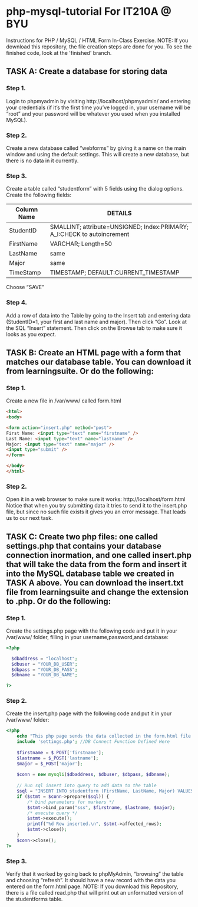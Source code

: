 # php-mysql-tutorial For IT210A @ BYU
Instructions for PHP / MySQL / HTML Form In-Class Exercise.
NOTE: If you download this repository, the file creation steps are done for you. 
To see the finished code, look at the 'finished' branch.

## TASK A: Create a database for storing data

### Step 1. 

Login to phpmyadmin by visiting http://localhost/phpmyadmin/ and entering your credentials (if it’s the first time you’ve logged in, your username will be “root” and your password will be whatever you used when you installed MySQL).

### Step 2. 

Create a new database called “webforms” by giving it a name on the main window and using the default settings. This will create a new database, but there is no data in it currently.

### Step 3. 

Create a table called “studentform” with 5 fields using the dialog options. Create the following fields: 

| Column Name | DETAILS |
| ----------- | ------- |
| StudentID   | SMALLINT; attribute=UNSIGNED; Index:PRIMARY; A_I:CHECK to autoincrement | 
| FirstName   | VARCHAR; Length=50 |
| LastName    | same |
| Major       | same |
| TimeStamp   | TIMESTAMP; DEFAULT:CURRENT_TIMESTAMP |

Choose “SAVE”

### Step 4. 

Add a row of data into the Table by going to the Insert tab and entering data (StudentID=1, your first and last name and major). Then click “Go”. Look at the SQL “Insert” statement. Then click on the Browse tab to make sure it looks as you expect.

## TASK B: Create an HTML page with a form that matches our database table. You can download it from learningsuite. Or do the following:


### Step 1. 

Create a new file in /var/www/ called form.html
```html
<html>
<body>

<form action="insert.php" method="post">
First Name: <input type="text" name="firstname" />
Last Name: <input type="text" name="lastname" />
Major: <input type="text" name="major" />
<input type="submit" />
</form>

</body>
</html> 
```
### Step 2. 

Open it in a web browser to make sure it works: http://localhost/form.html
Notice that when you try submitting data it tries to send it to the insert.php file, but since no such file exists it gives you an error message. That leads us to our next task.

## TASK C: Create two php files: one called settings.php that contains your database connection inormation, and one called insert.php that will take the data from the form and insert it into the MySQL database table we created in TASK A above. You can download the insert.txt file from learningsuite and change the extension to .php. Or do the following:

### Step 1. 

Create the settings.php page with the following code and put it in your /var/www/ folder, filling in your username,password,and database:
```php
<?php

  $dbaddress = "localhost";
  $dbuser = "YOUR_DB_USER";
  $dbpass = "YOUR_DB_PASS";
  $dbname = "YOUR_DB_NAME";

?>
```

### Step 2. 

Create the insert.php page with the following code and put it in your /var/www/ folder:
```php
<?php
    echo "This php page sends the data collected in the form.html file and inserts it into the MySQL database\n\n";
    include 'settings.php'; //DB Connect Function Defined Here
    
    $firstname = $_POST['firstname'];
    $lastname = $_POST['lastname'];
    $major = $_POST['major'];
        
    $conn = new mysqli($dbaddress, $dbuser, $dbpass, $dbname);
    
    // Run sql insert into query to add data to the table
    $sql = "INSERT INTO studentform (FirstName, LastName, Major) VALUES (?,?,?)";
    if ($stmt = $conn->prepare($sql)) {
        /* bind parameters for markers */
        $stmt->bind_param("sss", $firstname, $lastname, $major);
        /* execute query */
        $stmt->execute();
        printf("%d Row inserted.\n", $stmt->affected_rows);
        $stmt->close();
    }
    $conn->close();
?>

```

### Step 3. 

Verify that it worked by going back to phpMyAdmin, “browsing” the table and choosing “refresh”. It should have a new record with the data you entered on the form.html page.
NOTE: If you download this Repository, there is a file called read.php that will print out an unformatted version of the studentforms table.
